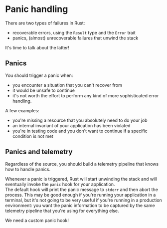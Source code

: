 # Panic handling

There are two types of failures in Rust:
- recoverable errors, using the `Result` type and the `Error` trait
- panics, (almost) unrecoverable failures that unwind the stack

It's time to talk about the latter!

## Panics

You should trigger a panic when:

- you encounter a situation that you can't recover from
- it would be unsafe to continue
- it's not worth the effort to perform any kind of more sophisticated error handling.

A few examples:

- you're missing a resource that you absolutely need to do your job
- an internal invariant of your application has been violated
- you're in testing code and you don't want to continue if a specific condition is not met

## Panics and telemetry

Regardless of the source, you should build a telemetry pipeline that knows how to handle
panics.  

Whenever a panic is triggered, Rust will start unwinding the stack and will eventually
invoke the `panic` hook for your application.  
The default hook will print the panic message to `stderr` and then abort the process. This
may be good enough if you're running your application in a terminal, but it's not going to be
very useful if you're running in a production environment: you want the panic information
to be captured by the same telemetry pipeline that you're using for everything else.

We need a custom panic hook!
